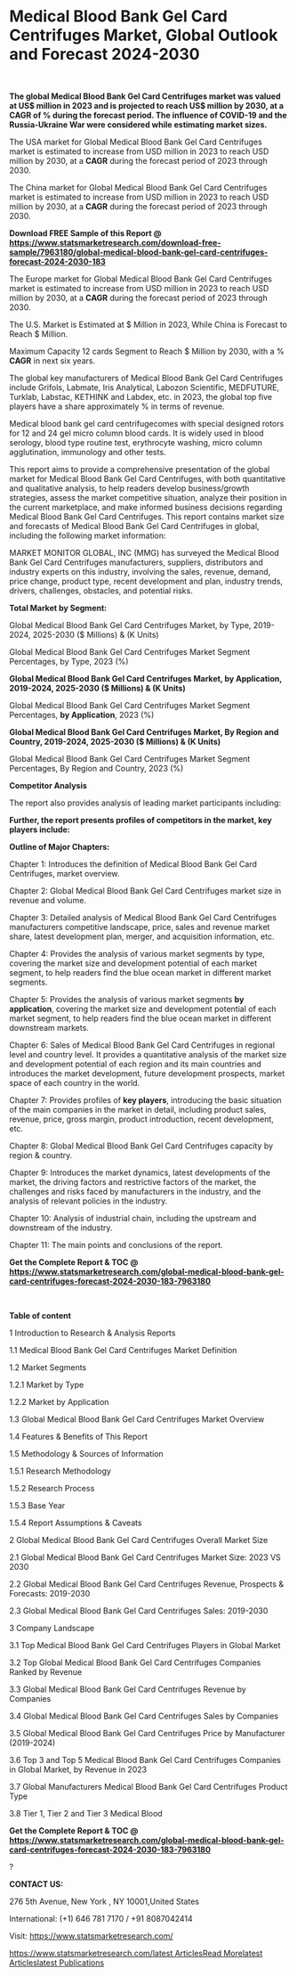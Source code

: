 <h1>Medical Blood Bank Gel Card Centrifuges Market, Global Outlook and Forecast 2024-2030</h1><br/><p><strong>The global Medical Blood Bank Gel Card Centrifuges market was valued at US$ million in 2023 and is projected to reach US$ million by 2030, at a <strong>CAGR</strong> of % during the forecast period. The influence of COVID-19 and the Russia-Ukraine War were considered while estimating market sizes.</strong></p>
 
 
 
 <p>The USA market for Global Medical Blood Bank Gel Card Centrifuges market is estimated to increase from USD million in 2023 to reach USD million by 2030, at a <strong>CAGR</strong> during the forecast period of 2023 through 2030.</p>
 
 
 
 <p>The China market for Global Medical Blood Bank Gel Card Centrifuges market is estimated to increase from USD million in 2023 to reach USD million by 2030, at a <strong>CAGR</strong> during the forecast period of 2023 through 2030.</p>
 
 
 
 <p><strong>Download FREE Sample of this Report @ <a href="https://www.statsmarketresearch.com/download-free-sample/7963180/global-medical-blood-bank-gel-card-centrifuges-forecast-2024-2030-183">https://www.statsmarketresearch.com/download-free-sample/7963180/global-medical-blood-bank-gel-card-centrifuges-forecast-2024-2030-183</a></strong></p>
 
 
 
 <p>The Europe market for Global Medical Blood Bank Gel Card Centrifuges market is estimated to increase from USD million in 2023 to reach USD million by 2030, at a <strong>CAGR</strong> during the forecast period of 2023 through 2030.</p>
 
 
 
 <p>The U.S. Market is Estimated at $ Million in 2023, While China is Forecast to Reach $ Million.</p>
 
 
 
 <p>Maximum Capacity 12 cards Segment to Reach $ Million by 2030, with a % <strong>CAGR</strong> in next six years.</p>
 
 
 
 <p>The global key manufacturers of Medical Blood Bank Gel Card Centrifuges include Grifols, Labmate, Iris Analytical, Labozon Scientific, MEDFUTURE, Turklab, Labstac, KETHINK and Labdex, etc. in 2023, the global top five players have a share approximately % in terms of revenue.</p>
 
 
 
 <p>Medical blood bank gel card centrifugecomes with special designed rotors for 12 and 24 gel micro column blood cards. It is widely used in blood serology, blood type routine test, erythrocyte washing, micro column agglutination, immunology and other tests.</p>
 
 
 
 <p>This report aims to provide a comprehensive presentation of the global market for Medical Blood Bank Gel Card Centrifuges, with both quantitative and qualitative analysis, to help readers develop business/growth strategies, assess the market competitive situation, analyze their position in the current marketplace, and make informed business decisions regarding Medical Blood Bank Gel Card Centrifuges. This report contains market size and forecasts of Medical Blood Bank Gel Card Centrifuges in global, including the following market information:</p>
 
 
 
 <p>MARKET MONITOR GLOBAL, INC (MMG) has surveyed the Medical Blood Bank Gel Card Centrifuges manufacturers, suppliers, distributors and industry experts on this industry, involving the sales, revenue, demand, price change, product type, recent development and plan, industry trends, drivers, challenges, obstacles, and potential risks.</p>
 
 
 
 <p><strong>Total Market by Segment:</strong></p>
 
 
 
 <p>Global Medical Blood Bank Gel Card Centrifuges Market, by Type, 2019-2024, 2025-2030 ($ Millions) & (K Units)</p>
 
 
 
 <p>Global Medical Blood Bank Gel Card Centrifuges Market Segment Percentages, by Type, 2023 (%)</p>
 
 
 
 <p><strong>Global Medical Blood Bank Gel Card Centrifuges Market, <strong>by Application</strong>, 2019-2024, 2025-2030 ($ Millions) & (K Units)</strong></p>
 
 
 
 <p>Global Medical Blood Bank Gel Card Centrifuges Market Segment Percentages, <strong>by Application</strong>, 2023 (%)</p>
 
 
 
 <p><strong>Global Medical Blood Bank Gel Card Centrifuges Market, By Region and Country, 2019-2024, 2025-2030 ($ Millions) & (K Units)</strong></p>
 
 
 
 <p>Global Medical Blood Bank Gel Card Centrifuges Market Segment Percentages, By Region and Country, 2023 (%)</p>
 
 
 
 <p><strong>Competitor Analysis</strong></p>
 
 
 
 <p>The report also provides analysis of leading market participants including:</p>
 
 
 
 <p><strong>Further, the report presents profiles of competitors in the market, <strong>key players</strong> include:</strong></p>
 
 
 
 <p><strong>Outline of Major Chapters:</strong></p>
 
 
 
 <p>Chapter 1: Introduces the definition of Medical Blood Bank Gel Card Centrifuges, market overview.</p>
 
 
 
 <p>Chapter 2: Global Medical Blood Bank Gel Card Centrifuges market size in revenue and volume.</p>
 
 
 
 <p>Chapter 3: Detailed analysis of Medical Blood Bank Gel Card Centrifuges manufacturers competitive landscape, price, sales and revenue market share, latest development plan, merger, and acquisition information, etc.</p>
 
 
 
 <p>Chapter 4: Provides the analysis of various market segments by type, covering the market size and development potential of each market segment, to help readers find the blue ocean market in different market segments.</p>
 
 
 
 <p>Chapter 5: Provides the analysis of various market segments <strong>by application</strong>, covering the market size and development potential of each market segment, to help readers find the blue ocean market in different downstream markets.</p>
 
 
 
 <p>Chapter 6: Sales of Medical Blood Bank Gel Card Centrifuges in regional level and country level. It provides a quantitative analysis of the market size and development potential of each region and its main countries and introduces the market development, future development prospects, market space of each country in the world.</p>
 
 
 
 <p>Chapter 7: Provides profiles of <strong>key players</strong>, introducing the basic situation of the main companies in the market in detail, including product sales, revenue, price, gross margin, product introduction, recent development, etc.</p>
 
 
 
 <p>Chapter 8: Global Medical Blood Bank Gel Card Centrifuges capacity by region & country.</p>
 
 
 
 <p>Chapter 9: Introduces the market dynamics, latest developments of the market, the driving factors and restrictive factors of the market, the challenges and risks faced by manufacturers in the industry, and the analysis of relevant policies in the industry.</p>
 
 
 
 <p>Chapter 10: Analysis of industrial chain, including the upstream and downstream of the industry.</p>
 
 
 
 <p>Chapter 11: The main points and conclusions of the report.</p>
 
 
 
 <div><b>Get the Complete Report & TOC @ <a href="https://www.statsmarketresearch.com/global-medical-blood-bank-gel-card-centrifuges-forecast-2024-2030-183-7963180">https://www.statsmarketresearch.com/global-medical-blood-bank-gel-card-centrifuges-forecast-2024-2030-183-7963180</a></b></div>
 
 
 
 <p><br />
 
 <b>Table of content</b></p>
 
 
 
 <p>1 Introduction to Research & Analysis Reports<br />
 
 1.1 Medical Blood Bank Gel Card Centrifuges Market Definition<br />
 
 1.2 Market Segments<br />
 
 1.2.1 Market by Type<br />
 
 1.2.2 Market by Application<br />
 
 1.3 Global Medical Blood Bank Gel Card Centrifuges Market Overview<br />
 
 1.4 Features & Benefits of This Report<br />
 
 1.5 Methodology & Sources of Information<br />
 
 1.5.1 Research Methodology<br />
 
 1.5.2 Research Process<br />
 
 1.5.3 Base Year<br />
 
 1.5.4 Report Assumptions & Caveats<br />
 
 2 Global Medical Blood Bank Gel Card Centrifuges Overall Market Size<br />
 
 2.1 Global Medical Blood Bank Gel Card Centrifuges Market Size: 2023 VS 2030<br />
 
 2.2 Global Medical Blood Bank Gel Card Centrifuges Revenue, Prospects & Forecasts: 2019-2030<br />
 
 2.3 Global Medical Blood Bank Gel Card Centrifuges Sales: 2019-2030<br />
 
 3 Company Landscape<br />
 
 3.1 Top Medical Blood Bank Gel Card Centrifuges Players in Global Market<br />
 
 3.2 Top Global Medical Blood Bank Gel Card Centrifuges Companies Ranked by Revenue<br />
 
 3.3 Global Medical Blood Bank Gel Card Centrifuges Revenue by Companies<br />
 
 3.4 Global Medical Blood Bank Gel Card Centrifuges Sales by Companies<br />
 
 3.5 Global Medical Blood Bank Gel Card Centrifuges Price by Manufacturer (2019-2024)<br />
 
 3.6 Top 3 and Top 5 Medical Blood Bank Gel Card Centrifuges Companies in Global Market, by Revenue in 2023<br />
 
 3.7 Global Manufacturers Medical Blood Bank Gel Card Centrifuges Product Type<br />
 
 3.8 Tier 1, Tier 2 and Tier 3 Medical Blood</p>
 
 
 
 <div><b>Get the Complete Report & TOC @ <a href="https://www.statsmarketresearch.com/global-medical-blood-bank-gel-card-centrifuges-forecast-2024-2030-183-7963180">https://www.statsmarketresearch.com/global-medical-blood-bank-gel-card-centrifuges-forecast-2024-2030-183-7963180</a></b></div>
 
 
 
 <p>? </p>
 
 
 
 <p><b>CONTACT US:</b><br />
 
 276 5th Avenue, New York , NY 10001,United States<br />
 
 International: (+1) 646 781 7170 / +91 8087042414<br />
 
 Visit: <a href="https://www.statsmarketresearch.com/">https://www.statsmarketresearch.com/</a><br />
 
 <a href="https://gyeongbokgung.com">https://www.statsmarketresearch.com/</a><a href="https://hallyeomaritime.com">latest Articles</a><a href="https://jingwansa.com">Read More</a><a href="https://nguoiviet.jp/">latest Articles</a><a href="https://www.intelmarketresearch.com/">latest Publications</a></p>